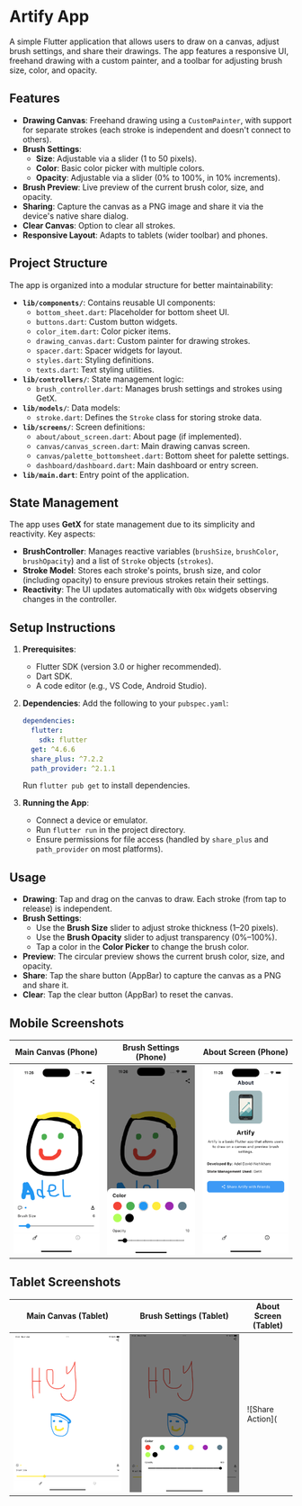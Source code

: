 # Artify App

A simple Flutter application that allows users to draw on a canvas, adjust brush settings, and share their drawings. The app features a responsive UI, freehand drawing with a custom painter, and a toolbar for adjusting brush size, color, and opacity.

## Features

- **Drawing Canvas**: Freehand drawing using a `CustomPainter`, with support for separate strokes (each stroke is independent and doesn't connect to others).
- **Brush Settings**:
  - **Size**: Adjustable via a slider (1 to 50 pixels).
  - **Color**: Basic color picker with multiple colors.
  - **Opacity**: Adjustable via a slider (0% to 100%, in 10% increments).
- **Brush Preview**: Live preview of the current brush color, size, and opacity.
- **Sharing**: Capture the canvas as a PNG image and share it via the device's native share dialog.
- **Clear Canvas**: Option to clear all strokes.
- **Responsive Layout**: Adapts to tablets (wider toolbar) and phones.

## Project Structure

The app is organized into a modular structure for better maintainability:

- **`lib/components/`**: Contains reusable UI components:
  - `bottom_sheet.dart`: Placeholder for bottom sheet UI.
  - `buttons.dart`: Custom button widgets.
  - `color_item.dart`: Color picker items.
  - `drawing_canvas.dart`: Custom painter for drawing strokes.
  - `spacer.dart`: Spacer widgets for layout.
  - `styles.dart`: Styling definitions.
  - `texts.dart`: Text styling utilities.
- **`lib/controllers/`**: State management logic:
  - `brush_controller.dart`: Manages brush settings and strokes using GetX.
- **`lib/models/`**: Data models:
  - `stroke.dart`: Defines the `Stroke` class for storing stroke data.
- **`lib/screens/`**: Screen definitions:
  - `about/about_screen.dart`: About page (if implemented).
  - `canvas/canvas_screen.dart`: Main drawing canvas screen.
  - `canvas/palette_bottomsheet.dart`: Bottom sheet for palette settings.
  - `dashboard/dashboard.dart`: Main dashboard or entry screen.
- **`lib/main.dart`**: Entry point of the application.

## State Management

The app uses **GetX** for state management due to its simplicity and reactivity. Key aspects:
- **BrushController**: Manages reactive variables (`brushSize`, `brushColor`, `brushOpacity`) and a list of `Stroke` objects (`strokes`).
- **Stroke Model**: Stores each stroke's points, brush size, and color (including opacity) to ensure previous strokes retain their settings.
- **Reactivity**: The UI updates automatically with `Obx` widgets observing changes in the controller.

## Setup Instructions

1. **Prerequisites**:
   - Flutter SDK (version 3.0 or higher recommended).
   - Dart SDK.
   - A code editor (e.g., VS Code, Android Studio).

2. **Dependencies**:
   Add the following to your `pubspec.yaml`:
   ```yaml
   dependencies:
     flutter:
       sdk: flutter
     get: ^4.6.6
     share_plus: ^7.2.2
     path_provider: ^2.1.1
   ```
   Run `flutter pub get` to install dependencies.

3. **Running the App**:
   - Connect a device or emulator.
   - Run `flutter run` in the project directory.
   - Ensure permissions for file access (handled by `share_plus` and `path_provider` on most platforms).

## Usage

- **Drawing**: Tap and drag on the canvas to draw. Each stroke (from tap to release) is independent.
- **Brush Settings**:
  - Use the **Brush Size** slider to adjust stroke thickness (1–20 pixels).
  - Use the **Brush Opacity** slider to adjust transparency (0%–100%).
  - Tap a color in the **Color Picker** to change the brush color.
- **Preview**: The circular preview shows the current brush color, size, and opacity.
- **Share**: Tap the share button (AppBar) to capture the canvas as a PNG and share it.
- **Clear**: Tap the clear button (AppBar) to reset the canvas.

## Mobile Screenshots

| Main Canvas (Phone) | Brush Settings (Phone) | About Screen (Phone) |
|---------------------|-----------------------|----------------------|
| ![Mobile Canvas](https://github.com/Adel09/artify/blob/main/screenshots/mob1.png) | ![Brush Settings](https://github.com/Adel09/artify/blob/main/screenshots/mob2.png) | ![About Screen](https://github.com/Adel09/artify/blob/main/screenshots/mob3.png) |

## Tablet Screenshots

| Main Canvas (Tablet) | Brush Settings (Tablet) | About Screen (Tablet) |
|----------------------|------------------------|-----------------------|
| ![Tablet Canvas](https://github.com/Adel09/artify/blob/main/screenshots/tab1.png) | ![Brush Settings](https://github.com/Adel09/artify/blob/main/screenshots/tab2.png) | ![Share Action](
